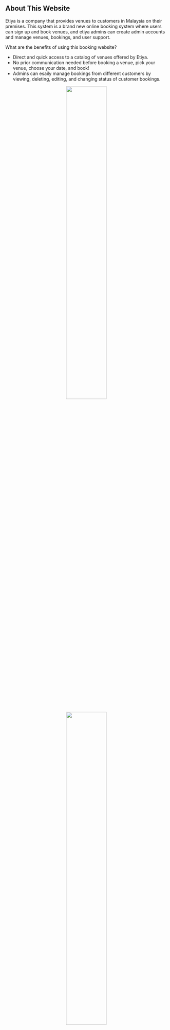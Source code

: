 
## About This Website

Etiya is a company that provides venues to customers in Malaysia on their premises. This system is a brand new online booking system where users can sign up and book venues, and etiya admins can create admin accounts and manage venues, bookings, and user support.

What are the benefits of using this booking website?
- Direct and quick access to a catalog of venues offered by Etiya.
- No prior communication needed before booking a venue, pick your venue, choose your date, and book!
- Admins can esaily manage bookings from different customers by viewing, deleting, editing, and changing status of customer bookings.


<p align="center">
<img src="/github-repo-media/login-page.jpeg" width="50%" height="auto">
<img src="/github-repo-media/venues-page.jpeg" width="50%" height="auto">
</p>
